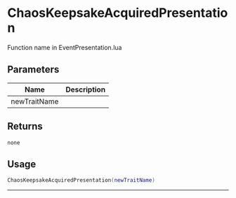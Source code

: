 # ChaosKeepsakeAcquiredPresentation

Function name in EventPresentation.lua

## Parameters

| Name         | Description |
| ------------ | ----------- |
| newTraitName |             |

## Returns

`none`

## Usage

```lua
ChaosKeepsakeAcquiredPresentation(newTraitName)
```

---
